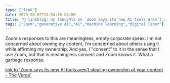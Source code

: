 ```yaml
---
type: ["link"]
date: 2023-08-07T13:54:36-04:00
title: "🔗 linkblog: my thoughts on 'Zoom says its new AI tools aren’t stealing ownership of your content - The Verge'"
tags: ["Zoom","generative AI","AI","machine learning","digital labor"]
---
```

Zoom's responses to this are meaningless, empty corporate speak. I'm not concerned about owning my content, I'm concerned about others using it while affirming my ownership. And yes, I "consent" to it in the sense that I use Zoom, but that is meaningless consent and Zoom knows it. What a garbage response.  
 

[link to 'Zoom says its new AI tools aren’t stealing ownership of your content - The Verge'](https://www.theverge.com/2023/8/7/23822907/zoom-train-ai-models-user-data-customer-consent)
